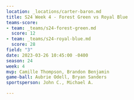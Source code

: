 ```yaml
---
location: _locations/carter-baron.md
title: S24 Week 4 - Forest Green vs Royal Blue
teams-score:
- team: _teams/s24-forest-green.md
  score: 12
- team: _teams/s24-royal-blue.md
  score: 28
field: "3"
date: 2023-03-26 10:45:00 -0400
season: 24
week: 4
mvp: Camille Thompson, Brandon Benjamin
game-ball: Aubrie Odell, Bryan Sanders
sportsperson: John C., Michael A.

---
```

